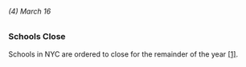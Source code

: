 ###### (4) March 16

### Schools Close

Schools in NYC are ordered to close for the remainder of the year [[1]](https://www.investopedia.com/historical-timeline-of-covid-19-in-new-york-city-5071986). 